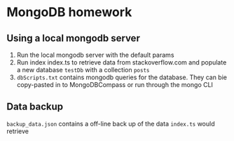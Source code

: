 # MongoDB homework

## Using a local mongodb server

1. Run the local mongodb server with the default params
2. Run index index.ts to retrieve data from stackoverflow.com and populate a new database `testDb` with a collection `posts`
3. `dbScripts.txt` contains mongodb queries for the database. They can bie copy-pasted in to MongoDBCompass or run through the mongo CLI

## Data backup

`backup_data.json` contains a off-line back up of the data `index.ts` would retrieve
